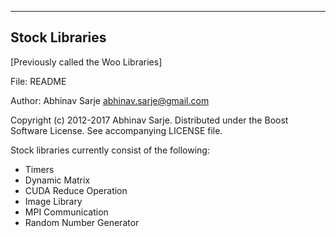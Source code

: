 ---------------
Stock Libraries
---------------

[Previously called the Woo Libraries]

File:   README

Author: Abhinav Sarje <abhinav.sarje@gmail.com>

Copyright (c) 2012-2017 Abhinav Sarje. Distributed under the Boost Software License. See accompanying LICENSE file.

Stock libraries currently consist of the following:
  * Timers
  * Dynamic Matrix
  * CUDA Reduce Operation
  * Image Library
  * MPI Communication
  * Random Number Generator
